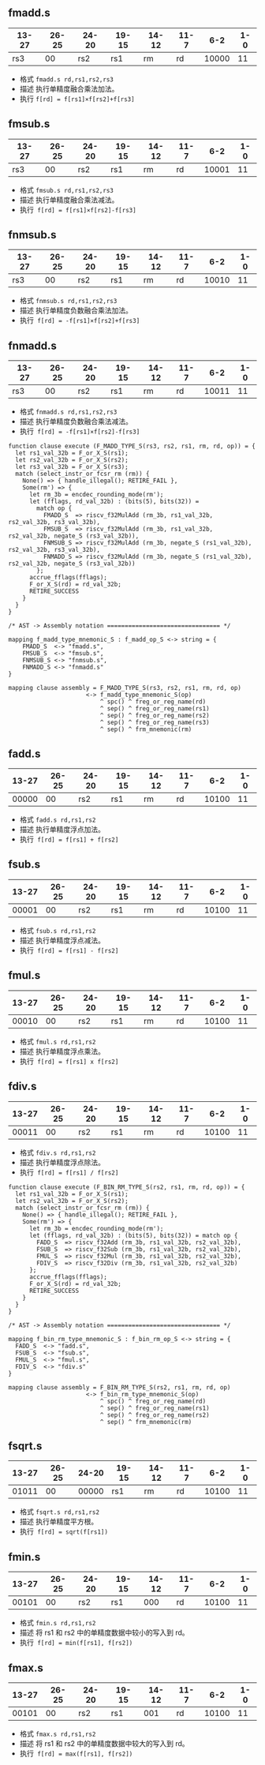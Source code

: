 ## fmadd.s

| 13-27 | 26-25 | 24-20 | 19-15 | 14-12 | 11-7 | 6-2   | 1-0  |
| ----- | ----- | ----- | ----- | ----- | ---- | ----- | ---- |
| rs3   | 00    | rs2   | rs1   | rm    | rd   | 10000 | 11   |

- 格式 `fmadd.s rd,rs1,rs2,rs3`
- 描述 执行单精度融合乘法加法。
- 执行 `f[rd] = f[rs1]×f[rs2]+f[rs3]`



## fmsub.s

| 13-27 | 26-25 | 24-20 | 19-15 | 14-12 | 11-7 | 6-2   | 1-0  |
| ----- | ----- | ----- | ----- | ----- | ---- | ----- | ---- |
| rs3   | 00    | rs2   | rs1   | rm    | rd   | 10001 | 11   |

- 格式 `fmsub.s rd,rs1,rs2,rs3`
- 描述 执行单精度融合乘法减法。
- 执行` f[rd] = f[rs1]×f[rs2]-f[rs3]`



## fnmsub.s

| 13-27 | 26-25 | 24-20 | 19-15 | 14-12 | 11-7 | 6-2   | 1-0  |
| ----- | ----- | ----- | ----- | ----- | ---- | ----- | ---- |
| rs3   | 00    | rs2   | rs1   | rm    | rd   | 10010 | 11   |

- 格式 `fnmsub.s rd,rs1,rs2,rs3`
- 描述 执行单精度负数融合乘法加法。
- 执行` f[rd] = -f[rs1]×f[rs2]+f[rs3]`





## fnmadd.s

| 13-27 | 26-25 | 24-20 | 19-15 | 14-12 | 11-7 | 6-2   | 1-0  |
| ----- | ----- | ----- | ----- | ----- | ---- | ----- | ---- |
| rs3   | 00    | rs2   | rs1   | rm    | rd   | 10011 | 11   |

- 格式 `fnmadd.s rd,rs1,rs2,rs3`
- 描述 执行单精度负数融合乘法减法。
- 执行` f[rd] = -f[rs1]×f[rs2]-f[rs3]`



```
function clause execute (F_MADD_TYPE_S(rs3, rs2, rs1, rm, rd, op)) = {
  let rs1_val_32b = F_or_X_S(rs1);
  let rs2_val_32b = F_or_X_S(rs2);
  let rs3_val_32b = F_or_X_S(rs3);
  match (select_instr_or_fcsr_rm (rm)) {
    None() => { handle_illegal(); RETIRE_FAIL },
    Some(rm') => {
      let rm_3b = encdec_rounding_mode(rm');
      let (fflags, rd_val_32b) : (bits(5), bits(32)) =
        match op {
          FMADD_S  => riscv_f32MulAdd (rm_3b, rs1_val_32b, rs2_val_32b, rs3_val_32b),
          FMSUB_S  => riscv_f32MulAdd (rm_3b, rs1_val_32b, rs2_val_32b, negate_S (rs3_val_32b)),
          FNMSUB_S => riscv_f32MulAdd (rm_3b, negate_S (rs1_val_32b), rs2_val_32b, rs3_val_32b),
          FNMADD_S => riscv_f32MulAdd (rm_3b, negate_S (rs1_val_32b), rs2_val_32b, negate_S (rs3_val_32b))
        };
      accrue_fflags(fflags);
      F_or_X_S(rd) = rd_val_32b;
      RETIRE_SUCCESS
    }
  }
}

/* AST -> Assembly notation ================================ */

mapping f_madd_type_mnemonic_S : f_madd_op_S <-> string = {
    FMADD_S  <-> "fmadd.s",
    FMSUB_S  <-> "fmsub.s",
    FNMSUB_S <-> "fnmsub.s",
    FNMADD_S <-> "fnmadd.s"
}

mapping clause assembly = F_MADD_TYPE_S(rs3, rs2, rs1, rm, rd, op)
                      <-> f_madd_type_mnemonic_S(op)
                          ^ spc() ^ freg_or_reg_name(rd)
                          ^ sep() ^ freg_or_reg_name(rs1)
                          ^ sep() ^ freg_or_reg_name(rs2)
                          ^ sep() ^ freg_or_reg_name(rs3)
                          ^ sep() ^ frm_mnemonic(rm)

```



## fadd.s

| 13-27 | 26-25 | 24-20 | 19-15 | 14-12 | 11-7 | 6-2   | 1-0  |
| ----- | ----- | ----- | ----- | ----- | ---- | ----- | ---- |
| 00000 | 00    | rs2   | rs1   | rm    | rd   | 10100 | 11   |

- 格式 `fadd.s rd,rs1,rs2`
- 描述 执行单精度浮点加法。
- 执行` f[rd] = f[rs1] + f[rs2]`



## fsub.s

| 13-27 | 26-25 | 24-20 | 19-15 | 14-12 | 11-7 | 6-2   | 1-0  |
| ----- | ----- | ----- | ----- | ----- | ---- | ----- | ---- |
| 00001 | 00    | rs2   | rs1   | rm    | rd   | 10100 | 11   |

- 格式 `fsub.s rd,rs1,rs2`
- 描述 执行单精度浮点减法。
- 执行` f[rd] = f[rs1] - f[rs2]`



## fmul.s

| 13-27 | 26-25 | 24-20 | 19-15 | 14-12 | 11-7 | 6-2   | 1-0  |
| ----- | ----- | ----- | ----- | ----- | ---- | ----- | ---- |
| 00010 | 00    | rs2   | rs1   | rm    | rd   | 10100 | 11   |

- 格式 `fmul.s rd,rs1,rs2`
- 描述 执行单精度浮点乘法。
- 执行` f[rd] = f[rs1] x f[rs2]`



## fdiv.s

| 13-27 | 26-25 | 24-20 | 19-15 | 14-12 | 11-7 | 6-2   | 1-0  |
| ----- | ----- | ----- | ----- | ----- | ---- | ----- | ---- |
| 00011 | 00    | rs2   | rs1   | rm    | rd   | 10100 | 11   |

- 格式 `fdiv.s rd,rs1,rs2`
- 描述 执行单精度浮点除法。
- 执行` f[rd] = f[rs1] / f[rs2]`



```
function clause execute (F_BIN_RM_TYPE_S(rs2, rs1, rm, rd, op)) = {
  let rs1_val_32b = F_or_X_S(rs1);
  let rs2_val_32b = F_or_X_S(rs2);
  match (select_instr_or_fcsr_rm (rm)) {
    None() => { handle_illegal(); RETIRE_FAIL },
    Some(rm') => {
      let rm_3b = encdec_rounding_mode(rm');
      let (fflags, rd_val_32b) : (bits(5), bits(32)) = match op {
        FADD_S  => riscv_f32Add (rm_3b, rs1_val_32b, rs2_val_32b),
        FSUB_S  => riscv_f32Sub (rm_3b, rs1_val_32b, rs2_val_32b),
        FMUL_S  => riscv_f32Mul (rm_3b, rs1_val_32b, rs2_val_32b),
        FDIV_S  => riscv_f32Div (rm_3b, rs1_val_32b, rs2_val_32b)
      };
      accrue_fflags(fflags);
      F_or_X_S(rd) = rd_val_32b;
      RETIRE_SUCCESS
    }
  }
}

/* AST -> Assembly notation ================================ */

mapping f_bin_rm_type_mnemonic_S : f_bin_rm_op_S <-> string = {
  FADD_S  <-> "fadd.s",
  FSUB_S  <-> "fsub.s",
  FMUL_S  <-> "fmul.s",
  FDIV_S  <-> "fdiv.s"
}

mapping clause assembly = F_BIN_RM_TYPE_S(rs2, rs1, rm, rd, op)
                      <-> f_bin_rm_type_mnemonic_S(op)
                          ^ spc() ^ freg_or_reg_name(rd)
                          ^ sep() ^ freg_or_reg_name(rs1)
                          ^ sep() ^ freg_or_reg_name(rs2)
                          ^ sep() ^ frm_mnemonic(rm)

```



## fsqrt.s

| 13-27 | 26-25 | 24-20 | 19-15 | 14-12 | 11-7 | 6-2   | 1-0  |
| ----- | ----- | ----- | ----- | ----- | ---- | ----- | ---- |
| 01011 | 00    | 00000 | rs1   | rm    | rd   | 10100 | 11   |

- 格式 `fsqrt.s rd,rs1,rs2`
- 描述 执行单精度平方根。
- 执行` f[rd] = sqrt(f[rs1])`



## fmin.s

| 13-27 | 26-25 | 24-20 | 19-15 | 14-12 | 11-7 | 6-2   | 1-0  |
| ----- | ----- | ----- | ----- | ----- | ---- | ----- | ---- |
| 00101 | 00    | rs2   | rs1   | 000   | rd   | 10100 | 11   |

- 格式 `fmin.s rd,rs1,rs2`
- 描述 将 rs1 和 rs2 中的单精度数据中较小的写入到 rd。
- 执行` f[rd] = min(f[rs1], f[rs2])`



## fmax.s

| 13-27 | 26-25 | 24-20 | 19-15 | 14-12 | 11-7 | 6-2   | 1-0  |
| ----- | ----- | ----- | ----- | ----- | ---- | ----- | ---- |
| 00101 | 00    | rs2   | rs1   | 001   | rd   | 10100 | 11   |

- 格式 `fmax.s rd,rs1,rs2`
- 描述 将 rs1 和 rs2 中的单精度数据中较大的写入到 rd。
- 执行` f[rd] = max(f[rs1], f[rs2])`

